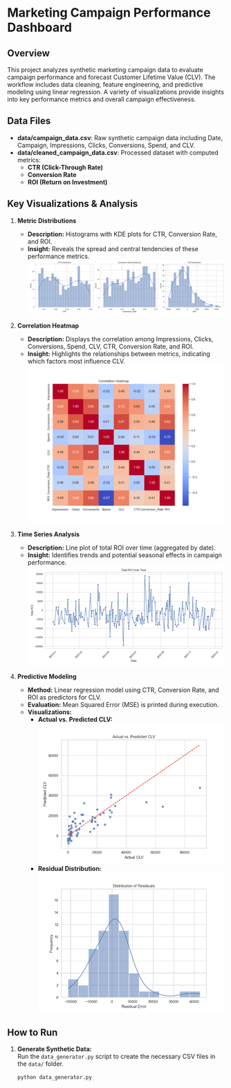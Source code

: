 # Marketing Campaign Performance Dashboard

## Overview
This project analyzes synthetic marketing campaign data to evaluate campaign performance and forecast Customer Lifetime Value (CLV). The workflow includes data cleaning, feature engineering, and predictive modeling using linear regression. A variety of visualizations provide insights into key performance metrics and overall campaign effectiveness.

## Data Files
- **data/campaign_data.csv**: Raw synthetic campaign data including Date, Campaign, Impressions, Clicks, Conversions, Spend, and CLV.
- **data/cleaned_campaign_data.csv**: Processed dataset with computed metrics:
  - **CTR (Click-Through Rate)**
  - **Conversion Rate**
  - **ROI (Return on Investment)**

## Key Visualizations & Analysis

1. **Metric Distributions**  
   - **Description:** Histograms with KDE plots for CTR, Conversion Rate, and ROI.  
   - **Insight:** Reveals the spread and central tendencies of these performance metrics.  
     ![Metrics Distribution](/results/metrics_distribution.png)

2. **Correlation Heatmap**  
   - **Description:** Displays the correlation among Impressions, Clicks, Conversions, Spend, CLV, CTR, Conversion Rate, and ROI.  
   - **Insight:** Highlights the relationships between metrics, indicating which factors most influence CLV.  
     ![Correlation Heatmap](/results/correlation_heatmap.png)

3. **Time Series Analysis**  
   - **Description:** Line plot of total ROI over time (aggregated by date).  
   - **Insight:** Identifies trends and potential seasonal effects in campaign performance.  
     ![Time Series ROI](/results/time_series_ROI.png)

4. **Predictive Modeling**  
   - **Method:** Linear regression model using CTR, Conversion Rate, and ROI as predictors for CLV.  
   - **Evaluation:** Mean Squared Error (MSE) is printed during execution.  
   - **Visualizations:**  
     - **Actual vs. Predicted CLV:**  
       ![Actual vs Predicted CLV](/results/actual_vs_predicted_CLV.png)  
     - **Residual Distribution:**  
       ![Residual Distribution](/results/residual_distribution.png)

## How to Run

1. **Generate Synthetic Data:**  
   Run the `data_generator.py` script to create the necessary CSV files in the `data/` folder.
   ```bash
   python data_generator.py
